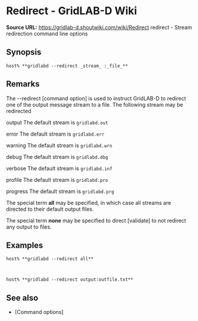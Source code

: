 # Redirect - GridLAB-D Wiki

**Source URL:** https://gridlab-d.shoutwiki.com/wiki/Redirect
redirect \- Stream redirection command line options 

## Synopsis
    
    
    host% **gridlabd --redirect _stream_ :_file_**
    

## Remarks

The --redirect [command option] is used to instruct GridLAB-D to redirect one of the output message stream to a file. The following stream may be redirected 

output
    The default stream is `gridlabd.out`

error
    The default stream is `gridlabd.err`

warning
    The default stream is `gridlabd.wrn`

debug
    The default stream is `gridlabd.dbg`

verbose
    The default stream is `gridlabd.inf`

profile
    The default stream is `gridlabd.pro`

progress
    The default stream is `gridlabd.prg`

The special term **all** may be specified, in which case all streams are directed to their default output files. 

The special term **none** may be specified to direct [validate] to not redirect any output to files. 

## Examples
    
    
    host% **gridlabd --redirect all**
    
    
    
    host% **gridlabd --redirect output:outfile.txt**
    

## See also

  * [Command options]

